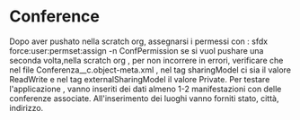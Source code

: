 # Conference
Dopo aver pushato nella scratch org, assegnarsi i permessi con  : sfdx force:user:permset:assign -n ConfPermission
se si vuol pushare una seconda volta,nella scratch org , per non incorrere in errori, verificare che nel file Conferenza__c.object-meta.xml , nel tag sharingModel ci sia il valore ReadWrite e nel tag externalSharingModel il valore Private. Per testare l'applicazione , vanno inseriti dei dati almeno 1-2 manifestazioni con delle conferenze associate. All'inserimento dei luoghi vanno forniti stato, città, indirizzo.
